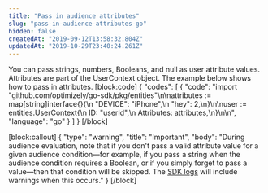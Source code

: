 ```yaml
---
title: "Pass in audience attributes"
slug: "pass-in-audience-attributes-go"
hidden: false
createdAt: "2019-09-12T13:58:32.804Z"
updatedAt: "2019-10-29T23:40:24.261Z"
---
```

You can pass strings, numbers, Booleans, and null as user attribute values. Attributes are part of the UserContext object. The example below shows how to pass in attributes.
[block:code]
{
  "codes": [
    {
      "code": "import \"github.com/optimizely/go-sdk/pkg/entities\"\n\nattributes := map[string]interface{}{\n        \"DEVICE\": \"iPhone\",\n        \"hey\":    2,\n}\n\nuser := entities.UserContext{\n        ID:         \"userId\",\n        Attributes: attributes,\n}\n\n",
      "language": "go"
    }
  ]
}
[/block]

[block:callout]
{
  "type": "warning",
  "title": "Important",
  "body": "During audience evaluation, note that if you don't pass a valid attribute value for a given audience condition—for example, if you pass a string when the audience condition requires a Boolean, or if you simply forget to pass a value—then that condition will be skipped. The [SDK logs](doc:customize-logger-go) will include warnings when this occurs."
}
[/block]